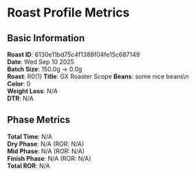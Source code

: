 # Roast Profile Metrics

## Basic Information
**Roast ID**: 6130e11bd75c4f1388f04fe15c687149  
**Date**: Wed Sep 10 2025  
**Batch Size**: 150.0g → 0.0g  
**Roast**: R0(1)
**Title**: GX Roaster Scope
**Beans**: some nice beans\n  
**Color**: 0  
**Weight Loss**: N/A  
**DTR**: N/A  

## Phase Metrics
**Total Time**: N/A  
**Dry Phase**: N/A (ROR: N/A)  
**Mid Phase**: N/A (ROR: N/A)  
**Finish Phase**: N/A (ROR: N/A)  
**Total ROR**: N/A  
